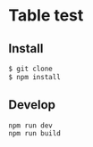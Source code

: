 # Table test

## Install

```sh
$ git clone
$ npm install
```

## Develop

```sh
npm run dev
npm run build
```
